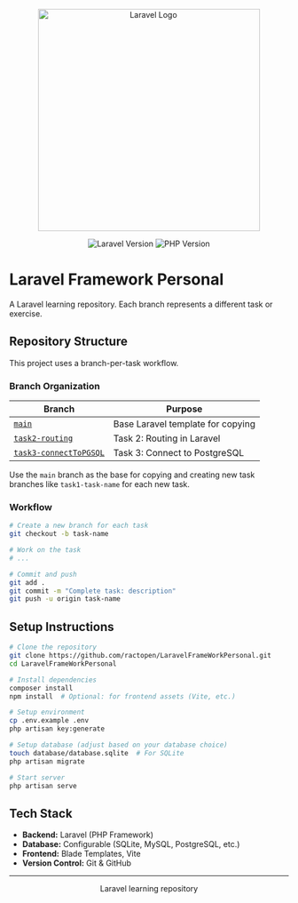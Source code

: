 <p align="center"><a href="https://laravel.com" target="_blank"><img src="https://raw.githubusercontent.com/laravel/art/master/logo-lockup/5%20SVG/2%20CMYK/1%20Full%20Color/laravel-logolockup-cmyk-red.svg" width="400" alt="Laravel Logo"></a></p>

<p align="center">
<img src="https://img.shields.io/badge/Laravel-v12.x-FF2D20?style=for-the-badge&logo=laravel&logoColor=white" alt="Laravel Version">
<img src="https://img.shields.io/badge/PHP-8.2+-777BB4?style=for-the-badge&logo=php&logoColor=white" alt="PHP Version">
</p>

# Laravel Framework Personal

A Laravel learning repository. Each branch represents a different task or exercise.

## Repository Structure

This project uses a branch-per-task workflow.

### Branch Organization

| Branch | Purpose |
|--------|---------|
| [`main`](https://github.com/ractopen/LaravelFrameWorkPersonal/tree/main) | Base Laravel template for copying |
| [`task2-routing`](https://github.com/ractopen/LaravelFrameWorkPersonal/tree/task2-routing) | Task 2: Routing in Laravel |
| [`task3-connectToPGSQL`](https://github.com/ractopen/LaravelFrameWorkPersonal/tree/task3-connectToPGSQL) | Task 3: Connect to PostgreSQL |

Use the `main` branch as the base for copying and creating new task branches like `task1-task-name` for each new task.

### Workflow

```bash
# Create a new branch for each task
git checkout -b task-name

# Work on the task
# ...

# Commit and push
git add .
git commit -m "Complete task: description"
git push -u origin task-name
```

## Setup Instructions

```bash
# Clone the repository
git clone https://github.com/ractopen/LaravelFrameWorkPersonal.git
cd LaravelFrameWorkPersonal

# Install dependencies
composer install
npm install  # Optional: for frontend assets (Vite, etc.)

# Setup environment
cp .env.example .env
php artisan key:generate

# Setup database (adjust based on your database choice)
touch database/database.sqlite  # For SQLite
php artisan migrate

# Start server
php artisan serve
```

## Tech Stack

- **Backend:** Laravel (PHP Framework)
- **Database:** Configurable (SQLite, MySQL, PostgreSQL, etc.)
- **Frontend:** Blade Templates, Vite
- **Version Control:** Git & GitHub

---

<p align="center">Laravel learning repository</p>
